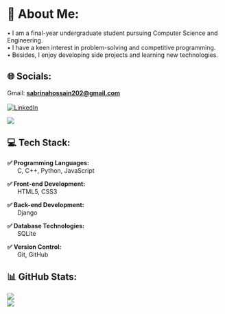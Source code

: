 # 💫 About Me:
• I am a final-year undergraduate student pursuing Computer Science and Engineering.
<br>
• I have a keen interest in problem-solving and competitive programming.
<br>
• Besides, I enjoy developing side projects and learning new technologies.


## 🌐 Socials:
Gmail: **sabrinahossain202@gmail.com**
<br><br>
[![LinkedIn](https://img.shields.io/badge/LinkedIn-%230077B5.svg?logo=linkedin&logoColor=white)](https://www.linkedin.com/in/sabrinaakter/)

[![](https://visitcount.itsvg.in/api?id=Sabrina-Akter&icon=6&color=0)](https://visitcount.itsvg.in)

## 💻 Tech Stack:
**✅ Programming Languages:** <br>
&nbsp;&nbsp;&nbsp;&nbsp;&nbsp;&nbsp;C, C++, Python, JavaScript

**✅ Front-end Development:** <br>
&nbsp;&nbsp;&nbsp;&nbsp;&nbsp;&nbsp;HTML5, CSS3

**✅ Back-end Development:** <br>
&nbsp;&nbsp;&nbsp;&nbsp;&nbsp;&nbsp;Django

**✅ Database Technologies:** <br>
&nbsp;&nbsp;&nbsp;&nbsp;&nbsp;&nbsp;SQLite

**✅ Version Control:** <br>
&nbsp;&nbsp;&nbsp;&nbsp;&nbsp;&nbsp;Git, GitHub

## 📊 GitHub Stats:
<!--
![](https://github-readme-stats.vercel.app/api?username=Sabrina-Akter&theme=radical&hide_border=true&include_all_commits=true&count_private=true)<br/>
-->
![](https://github-readme-streak-stats.herokuapp.com/?user=Sabrina-Akter&theme=radical&hide_border=true)<br/>
![](https://github-readme-stats.vercel.app/api/top-langs/?username=Sabrina-Akter&theme=radical&hide_border=true&include_all_commits=true&count_private=true&layout=compact)
